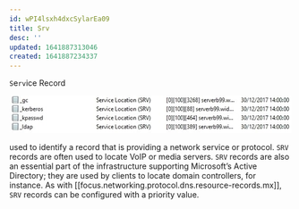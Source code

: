 ```yaml
---
id: wPI4lsxh4dxcSylarEa09
title: Srv
desc: ''
updated: 1641887313046
created: 1641887234337
---
```


`S`e`rv`ice Record

![srv](/assets/images/2022-01-10-23-48-27.png)

used to identify a record that is providing a network service or protocol. 
`SRV` records are often used to locate VoIP or media servers. 
`SRV` records are also an essential part of the infrastructure supporting Microsoft’s Active Directory; they are used by clients to locate domain controllers, for instance. 
As with [[focus.networking.protocol.dns.resource-records.mx]], `SRV` records can be configured with a priority value.

